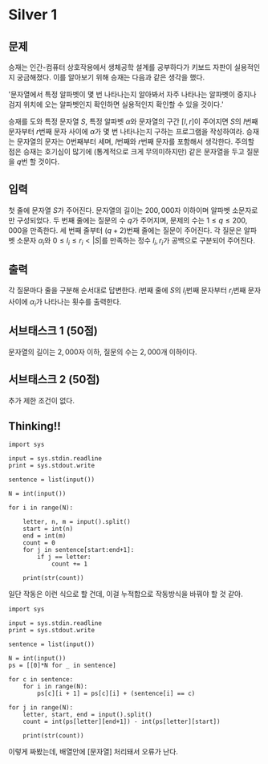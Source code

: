 # Silver 1

## 문제
승재는 인간-컴퓨터 상호작용에서 생체공학 설계를 공부하다가 키보드 자판이 실용적인지 궁금해졌다. 이를 알아보기 위해 승재는 다음과 같은 생각을 했다. 

'문자열에서 특정 알파벳이 몇 번 나타나는지 알아봐서 자주 나타나는 알파벳이 중지나 검지 위치에 오는 알파벳인지 확인하면 실용적인지 확인할 수 있을 것이다.'

승재를 도와 특정 문자열 
$S$, 특정 알파벳 
$\alpha$와 문자열의 구간 
$[l,r]$이 주어지면 
$S$의 
$l$번째 문자부터 
$r$번째 문자 사이에 
$\alpha$가 몇 번 나타나는지 구하는 프로그램을 작성하여라. 승재는 문자열의 문자는 
$0$번째부터 세며, 
$l$번째와 
$r$번째 문자를 포함해서 생각한다. 주의할 점은 승재는 호기심이 많기에 (통계적으로 크게 무의미하지만) 같은 문자열을 두고 질문을 
$q$번 할 것이다.

## 입력
첫 줄에 문자열 
$S$가 주어진다. 문자열의 길이는 
$200,000$자 이하이며 알파벳 소문자로만 구성되었다. 두 번째 줄에는 질문의 수 
$q$가 주어지며, 문제의 수는 
$1\leq q\leq 200,000$을 만족한다. 세 번째 줄부터 
$(q+2)$번째 줄에는 질문이 주어진다. 각 질문은 알파벳 소문자 
$\alpha_i$와 
$0\leq l_i\leq r_i<|S|$를 만족하는 정수 
$l_i,r_i$가 공백으로 구분되어 주어진다.

## 출력
각 질문마다 줄을 구분해 순서대로 답변한다. 
$i$번째 줄에 
$S$의 
$l_i$번째 문자부터 
$r_i$번째 문자 사이에 
$\alpha_i$가 나타나는 횟수를 출력한다.

## 서브태스크 1 (50점)
문자열의 길이는 
$2,000$자 이하, 질문의 수는 
$2,000$개 이하이다.

## 서브태스크 2 (50점)
추가 제한 조건이 없다.

## Thinking!!
    import sys
    
    input = sys.stdin.readline
    print = sys.stdout.write
    
    sentence = list(input())
    
    N = int(input())
    
    for i in range(N):
    
        letter, n, m = input().split()
        start = int(n)
        end = int(m)
        count = 0
        for j in sentence[start:end+1]:
            if j == letter:
                count += 1
    
        print(str(count))

일단 작동은 이런 식으로 할 건데, 이걸 누적합으로 작동방식을 바꿔야 할 것 같아.

    import sys
    
    input = sys.stdin.readline
    print = sys.stdout.write
    
    sentence = list(input())
    
    N = int(input())
    ps = [[0]*N for _ in sentence]
    
    for c in sentence:
        for i in range(N):
            ps[c][i + 1] = ps[c][i] + (sentence[i] == c)
    
    for j in range(N):
        letter, start, end = input().split()
        count = int(ps[letter][end+1]) - int(ps[letter][start])
    
        print(str(count))

이렇게 짜봤는데, 배열안에 [문자열] 처리돼서 오류가 난다.
